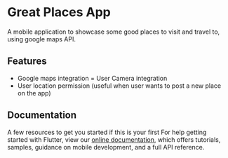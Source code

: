 # Great Places App

A mobile application to showcase some good places to visit and travel to, using google maps API.

## Features

- Google maps integration
= User Camera integration
- User location permission (useful when user wants to post a new place on the app)

## Documentation

A few resources to get you started if this is your first
For help getting started with Flutter, view our
[online documentation](https://flutter.dev/docs), which offers tutorials,
samples, guidance on mobile development, and a full API reference.
